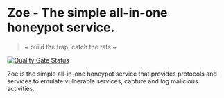 # Zoe - The simple all-in-one honeypot service.

> ~ build the trap, catch the rats ~

[![Quality Gate Status][0]][1]

Zoe is the simple all-in-one honeypot service that provides protocols and services to emulate
vulnerable services, capture and log malicious activities.

[0]: https://sonarcloud.io/api/project_badges/measure?project=cmj0121_zoe&metric=alert_status
[1]: https://sonarcloud.io/summary/new_code?id=cmj0121_zoe
